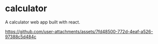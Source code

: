 # calculator
A calculator web app built with react.


https://github.com/user-attachments/assets/7fd48500-772d-4eaf-a526-97388c5d484c


